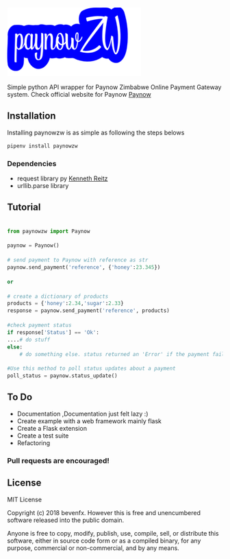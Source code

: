![Paynowzw Logo](./logo.png)

Simple python API wrapper for Paynow Zimbabwe Online Payment Gateway system.
Check official website for Paynow  [Paynow](http://www.paynow.co.zw)

## Installation

Installing paynowzw is as simple as following the steps belows


```python
pipenv install paynowzw
```


### Dependencies

* request library py [Kenneth Reitz](https://)
* urllib.parse library


## Tutorial

```python

from paynowzw import Paynow

paynow = Paynow()

# send payment to Paynow with reference as str
paynow.send_payment('reference', {'honey':23.345})

or

# create a dictionary of products
products = {'honey':2.34,'sugar':2.33}
response = paynow.send_payment('reference', products)

#check payment status
if response['Status'] == 'Ok':
....# do stuff
else:
    # do something else. status returned an 'Error' if the payment fails

#Use this method to poll status updates about a payment
poll_status = paynow.status_update()

```

## To Do

* Documentation ,Documentation just felt lazy :)
* Create example with a web framework mainly flask
* Create a Flask extension
* Create a test suite 
* Refactoring

### Pull requests are encouraged!


## License

MIT License

Copyright (c) 2018 bevenfx. However this is free and unencumbered software released into the public domain.

Anyone is free to copy, modify, publish, use, compile, sell, or
distribute this software, either in source code form or as a compiled
binary, for any purpose, commercial or non-commercial, and by any means.
